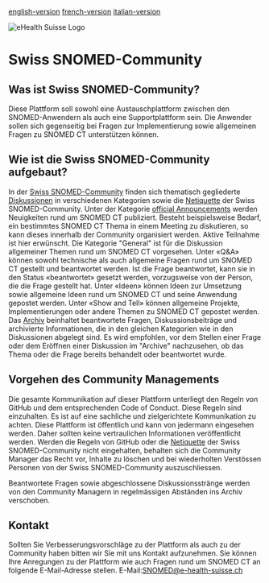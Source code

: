 [english-version](https://github.com/ehealthsuisse/Snomed-Community/blob/main/README_EN.md)
[french-version](https://github.com/ehealthsuisse/Snomed-Community/blob/main/README_FR.md)
[italian-version](https://github.com/ehealthsuisse/Snomed-Community/blob/main/README_IT.md)

![eHealth Suisse Logo](Logo/Logo_eHS_d.jpg)

# Swiss SNOMED-Community

## Was ist Swiss SNOMED-Community?
Diese Plattform soll sowohl eine Austauschplattform zwischen den SNOMED-Anwendern als auch eine Supportplattform sein. Die Anwender sollen sich gegenseitig bei Fragen zur Implementierung sowie allgemeinen Fragen zu SNOMED CT unterstützen können.

## Wie ist die Swiss SNOMED-Community aufgebaut?
In der [Swiss SNOMED-Community](https://github.com/ehealthsuisse/Swiss-SNOMED-Community/blob/main/README.md) finden sich thematisch gegliederte [Diskussionen](https://github.com/ehealthsuisse/Swiss-SNOMED-Community/discussions) in verschiedenen Kategorien sowie die [Netiquette](https://github.com/ehealthsuisse/Swiss-SNOMED-Community/blob/main/NettiquetDeutsch.md) der Swiss SNOMED-Community. 
Unter der Kategorie [official Announcements](https://github.com/ehealthsuisse/Swiss-SNOMED-Community/discussions/categories/announcements) werden Neuigkeiten rund um SNOMED CT publiziert. Besteht beispielsweise Bedarf, ein bestimmtes SNOMED CT Thema in einem Meeting zu diskutieren, so kann dieses innerhalb der Community organisiert werden. Aktive Teilnahme ist hier erwünscht.
Die Kategorie "General" ist für die Diskussion allgemeiner Themen rund um SNOMED CT vorgesehen. 
Unter «Q&A» können sowohl technische als auch allgemeine Fragen rund um SNOMED CT gestellt und beantwortet werden. Ist die Frage beantwortet, kann sie in den Status «beantwortet» gesetzt werden, vorzugsweise von der Person, die die Frage gestellt hat.
Unter «Ideen» können Ideen zur Umsetzung sowie allgemeine Ideen rund um SNOMED CT und seine Anwendung gepostet werden. 
Unter «Show and Tell» können allgemeine Projekte, Implementierungen oder andere Themen zu SNOMED CT gepostet werden. Das [Archiv](https://github.com/ehealthsuisse/Archiv/discussions) beinhaltet beantwortete Fragen, Diskussionsbeiträge und archivierte Informationen, die in den gleichen Kategorien wie in den Diskussionen abgelegt sind. Es wird empfohlen, vor dem Stellen einer Frage oder dem Eröffnen einer Diskussion im "Archive" nachzusehen, ob das Thema oder die Frage bereits behandelt oder beantwortet wurde.

## Vorgehen des Community Managements
Die gesamte Kommunikation auf dieser Plattform unterliegt den Regeln von GitHub und dem entsprechenden Code of Conduct. Diese Regeln sind einzuhalten. Es ist auf eine sachliche und zielgerichtete Kommunikation zu achten. Diese Plattform ist öffentlich und kann von jedermann eingesehen werden. Daher sollten keine vertraulichen Informationen veröffentlicht werden.
Werden die Regeln von GitHub oder die [Netiquette](https://github.com/ehealthsuisse/Swiss-SNOMED-Community/blob/main/NettiquetDeutsch.md) der Swiss SNOMED-Community nicht eingehalten, behalten sich die Community Manager das Recht vor, Inhalte zu löschen und bei wiederholten Verstössen Personen von der Swiss SNOMED-Community auszuschliessen.

Beantwortete Fragen sowie abgeschlossene Diskussionsstränge werden von den Community Managern in regelmässigen Abständen ins Archiv verschoben.

## Kontakt
Sollten Sie Verbesserungsvorschläge zu der Plattform als auch zu der Community haben bitten wir Sie mit uns Kontakt aufzunehmen. Sie können Ihre Anregungen zu der Plattform wie auch Fragen rund um SNOMED CT an folgende E-Mail-Adresse stellen. 
E-Mail:SNOMED@e-health-suisse.ch
